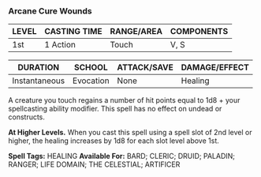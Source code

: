 ### Arcane Cure Wounds


LEVEL | CASTING TIME | RANGE/AREA | COMPONENTS
|-|-|-|-|
1st | 1 Action |Touch | V, S | 

DURATION | SCHOOL | ATTACK/SAVE | DAMAGE/EFFECT
------------ | ------------- | ------------- | ------------- | 
Instantaneous | Evocation | None | Healing

A creature you touch regains a number of hit points equal to 1d8 + your spellcasting ability modifier. This spell has no effect on undead or constructs.

**At Higher Levels.** When you cast this spell using a spell slot of 2nd level or higher, the healing increases by 1d8 for each slot level above 1st.

**Spell Tags:** HEALING **Available For:** BARD; CLERIC; DRUID; PALADIN; RANGER; LIFE DOMAIN; THE CELESTIAL; ARTIFICER